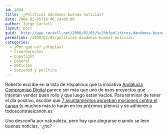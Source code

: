 ```yaml
---
id: 1094
title: -¿Polí­ticos dándonos buenas noticias?
date: 2008-02-05T16:46:24+00:00
author: Jorge Cortell
layout: post
guid: 'http://www.cortell.net/2008/02/05/%c2%bfpoliticos-dandonos-buenas-noticias/'
permalink: /2008/02/05/politicos-dandonos-buenas-noticias/
categories:
  - ¿Por qué no? ¿Utopías?
  - CiberDerechos
  - Copyfight
  - General
  - Noticias
  - Sociedad y polí­tica
---
```

Roberto escribe en la lista de Hispalinux que la iniciativa <a target="_blank" title="https://www.andaluciacompromisodigital.org" href="https://www.andaluciacompromisodigital.org/portada.php">Andalucí­a Compromiso Digital</a> parece ser más que uno de esos proyectos que intentan vender buen rollo y que luego están vací­os. Para terminar de tener el dí­a positivo, escribe que <a target="_blank" title="noticia en meneame" href="http://meneame.net/story/siete-ayuntamientos-aprueban-mociones-contra-canon-digital">7 ayuntamientos aprueban mociones contra el canon</a> (y muchos más lo harán en los próximos plenos) y se adhieren a todoscontraelcanon.es

Uno desconfí­a por naturaleza, pero hay que alegrarse cuando se leen buenas noticias, -¿no?